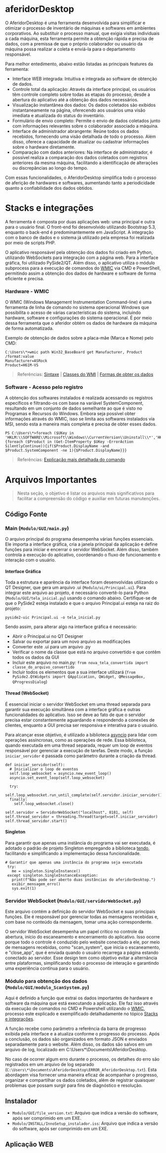 # aferidorDesktop
O AferidorDesktop é uma ferramenta desenvolvida para simplificar e otimizar o processo de inventário de máquinas e softwares em ambientes corporativos. Ao substituir o processo manual, que exigia visitas individuais a cada máquina, esta ferramenta permite a obtenção rápida e precisa de dados, com a premissa de que o próprio colaborador ou usuário da máquina possa realizar a coleta e enviá-la para o departamento responsável.

Para melhor entedimento, abaixo estão listadas as principais features da ferramenta:
  * Interface WEB integrada: Intuitiva e integrada ao software de obtenção de dados.
  * Controle total da aplicação: Através da interface principal, os usuários têm controle completo sobre todas as etapas do processo, desde a abertura do aplicativo até a obtenção dos dados necessários.
  * Visualização instantânea dos dados: Os dados coletados são exibidos instantaneamente na página, oferecendo aos usuários uma visão imediata e atualizada do status do inventário.
  * Formulário de envio completo: Permite o envio de dados coletados junto com informações relevantes sobre o colaborador associado a máquina.
  * Interface de administrador abrangente: Reúne todos os dados recebidos, fornecendo uma visão detalhada de todo o processo. Além disso, oferece a capacidade de atualizar ou cadastrar informações sobre o hardware diretamente.
  * Comparação com dados anteriores:  Na interface de administrador, é possível realiza a comparação dos dados coletados com registros anteriores da mesma máquina, facilitando a identificação de alterações ou discrepâncias ao longo do tempo.
  
Com essas funcionalidades, o AferidorDesktop simplifica todo o processo de aferição de hardwares e softwares, aumentando tanto a periodicidade quanto a confiabilidade dos dados obtidos.

# Stacks e integrações
A ferramenta é composta por duas aplicações web: uma principal e outra para o usuário final. O front-end foi desenvolvido utilizando Bootstrap 5.3, enquanto o back-end é predominantemente em JavaScript. A integração com o banco de dados e o sistema já utilizado pela empresa foi realizada por meio de scripts PHP.

O aplicativo responsável pela obtenção dos dados foi criado em Python, utilizando WebSockets para integração com a página web. Para a interface gráfica, foi utilizado PySide2/QT. Além disso, o aplicativo utiliza o módulo subprocess para a execução de comandos do [WMIC](#hardware---wmic) via CMD e PowerShell, permitindo assim a obtenção dos dados de hardware e software de forma eficiente e precisa.

### Hardware - WMIC
O WMIC (Windows Management Instrumentation Command-line) é uma ferramenta de linha de comando no sistema operacional Windows que possibilita o acesso de várias características do sistema, incluindo hardware, software e configurações do sistema operacional. É por meio dessa ferramenta que o aferidor obtém os dados de hardware da máquina de forma automatizada.

Exemplo de obtenção de dados sobre a placa-mãe (Marca e Nome) pelo CMD:
```
C:\Users\*>wmic path Win32_BaseBoard get Manufacturer, Product /format:value
Manufacturer=ASRock
Product=H61M-VS
```

> Referências: [Sintaxe](https://learn.microsoft.com/pt-br/windows-server/administration/windows-commands/wmic) | [Classes do WMI](https://learn.microsoft.com/pt-br/windows/win32/cimwin32prov/computer-system-hardware-classes) | [Formas de obter os dados](https://learn.microsoft.com/pt-br/windows/win32/wmisdk/wmi-tasks--computer-hardware)

### Software - Acesso pelo registro
A obtenção dos softwares instalados é realizada acessando os registros específicos e filtrando-os com base na variável SystemComponent, resultando em um conjunto de dados semelhante ao que é visto no Programas e Recursos do Windows. Embora seja possível obter informações através do WMIC, isso se limita aos softwares instalados via MSI, sendo esta a maneira mais completa e precisa de obter esses dados.

```
PS C:\Users\*>foreach ($UKey in 'HKLM:\\SOFTWARE\\Microsoft\\Windows\\CurrentVersion\\Uninstall\\*','HKLM:\\SOFTWARE\\Wow6432node\\Microsoft\\Windows\\CurrentVersion\\Uninstall\\*','HKCU:\\SOFTWARE\\Microsoft\\Windows\\CurrentVersion\\Uninstall\\*','HKCU:\\SOFTWARE\\Wow6432node\\Microsoft\\Windows\\CurrentVersion\\Uninstall\*'){foreach ($Product in (Get-ItemProperty $UKey -ErrorAction SilentlyContinue)){if($Product.DisplayName -and $Product.SystemComponent -ne 1){$Product.DisplayName}}}
```
> Referências: [Explicação mais detalhada do comando](https://superuser.com/questions/1603763/how-can-i-run-a-single-command-to-show-all-installed-applications-in-windows-10)


# Arquivos Importantes
> Nesta seção, o objetivo é listar os arquivos mais significativos para facilitar a compreensão do código e auxiliar em futuras manutenções. 

## Código Fonte
### Main (`Modulo/GUI/main.py`)
O arquivo principal do programa desempenha várias funções essenciais. Ele importa a interface gráfica, cria a janela principal da aplicação e define funções para iniciar e encerrar o servidor WebSocket. Além disso, também controla a execução do aplicativo, coordenando o fluxo de funcionamento e interação com o usuário.

#### Interface Gráfica
Toda a estrutura e aparência da interface foram desenvolvidas utilizando o QT Designer, que gera um arquivo .ui (`Modulo/ui/Principal.ui`). Para integrar este arquivo ao projeto, é necessário convertê-lo para Python (`Modulo/GUI/tela_inicial.py`) usando o comando abaixo. Certifique-se de que o PySide2 esteja instalado e que o arquivo Principal.ui esteja na raiz do projeto:

```
pyside2-uic Principal.ui -o tela_inicial.py
```

Sendo assim, para alterar algo na interface gráfica é necessário:
 - Abrir o Principal.ui no QT Designer
 - Salvar ou exportar para um novo arquivo as modificações
 - Converter este .ui para um arquivo .py
 - Verificar o nome da classe que está no arquivo convertido e que contêm todos os dados da GUI
 - Incluir este arquivo no main.py: `from nova_tela_convertida import classe_do_arquivo_convertido`
 - Incluir todos os elementos que a sua interface utilizará (`from PySide2.QtWidgets import QApplication, QWidget, QMessageBox, QProgressDialog`)


#### Thread (WebSocket)
É essencial iniciar o servidor WebSocket em uma thread separada para garantir sua execução simultânea com a interface gráfica e outras funcionalidades do aplicativo. Isso se deve ao fato de que o servidor precisa estar constantemente aguardando e respondendo a conexões de clientes, enquanto a GUI precisa ser responsiva e interativa para o usuário.

Para alcançar esse objetivo, é utilizado a biblioteca [asyncio](https://docs.python.org/pt-br/3/library/asyncio.html) para lidar com operações assíncronas, como as operações de rede. Essa biblioteca, quando executada em uma thread separada, requer um loop de eventos responsável por gerenciar a execução de tarefas. Deste modo, a função `iniciar_servidor` é passada como parâmetro durante a criação da thread.

```
def iniciar_servidor(self):
  # Inicializar o loop de eventos
  self.loop_websocket = asyncio.new_event_loop()
  asyncio.set_event_loop(self.loop_websocket)

  try:
    self.loop_websocket.run_until_complete(self.servidor.iniciar_servidor())
  finally:
    self.loop_websocket.close()
```

```
self.servidor = ServidorWebSocket("localhost", 8181, self)
self.thread_servidor = threading.Thread(target=self.iniciar_servidor)
self.thread_servidor.start()
```
#### Singleton
Para garantir que apenas uma instância do programa vai ser executada, é adotado o padrão de projeto Singleton empregando a biblioteca [tendo](https://pythonhosted.org/tendo/), facilitando e simplificando a implementação dessa funcionalidade.

```
# Garantir que apenas uma instância do programa seja executada
 try:
   me = singleton.SingleInstance()
 except singleton.SingleInstanceException:
   print(f"Não pode ser aberto duas instâncias do aferidorDesktop.")
   exibir_mensagem_erro()
   sys.exit(1)
```

### Servidor WebSocket (`Modulo/GUI/servidorWebSocket.py`)
Este arquivo contém a definição do servidor WebSocket e suas principais funções. Ele é responsável por gerenciar todas as mensagens recebidas e, com base no conteúdo da mensagem, tomar uma ação correspondente. 

O servidor WebSocket desempenha um papel crítico no controle da abertura, início do escaneamento e encerramento do aplicativo. Isso ocorre porque todo o controle é conduzido pelo website conectado a ele, por meio de mensagens recebidas, como "scan_system", que inicia o escaneamento, e "close_app", que é enviada quando o usuário recarrega a página estando conectado ao servidor. Esse design tem como objetivo evitar a alternância entre plataformas, simplificando todo o processo de interação e garantindo uma experiência contínua para o usuário.

### Módulo para obtenção dos dados (`Modulo/GUI/modulo_ScanSystem.py`)
Aqui é definido a função que extrai os dados importantes de hardware e software da máquina que está executando a aplicação. Ele faz isso através da execução de comandos no CMD e Powershell utilizando o [WMIC](#hardware---wmic), processo este explicado e exemplificado detalhadamente no tópico [Stacks e integrações](#stacks-e-integrações).

A função recebe como parâmetro a referência da barra de progresso exibida pela interface e a atualiza conforme o progresso do processo. Após a conclusão, os dados são organizados em formato JSON e enviados separadamente para o website. Além disso, os dados são salvos em um arquivo de log, localizado em C:\Users\*\Documents\AferidorDesktop.

No caso de ocorrer algum erro durante o processo, os detalhes do erro são registrados em um arquivo de log separado (`C:\Users\*\Documents\AferidorDesktop\ERROR_AferidorDesktop.txt`). Esta abordagem visa fornecer uma maneira eficaz de acompanhar o progresso, organizar e compartilhar os dados coletados, além de registrar quaisquer problemas que possam surgir para fins de diagnóstico e resolução.

## Instalador
- `Modulo/GUI/file_version.txt`: Arquivo que indica a versão do software, após ser comprimido em um EXE.
- `Modulo/INSTALL/InnoSetup_instalador.iss`: Arquivo que indica a versão do software, após ser comprimido em um EXE.


## Aplicação WEB



